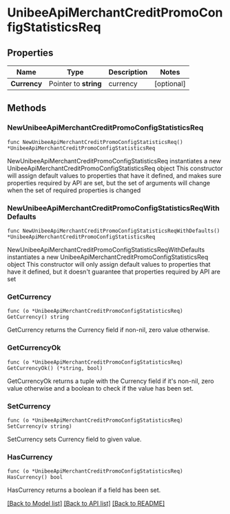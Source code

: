 # UnibeeApiMerchantCreditPromoConfigStatisticsReq

## Properties

Name | Type | Description | Notes
------------ | ------------- | ------------- | -------------
**Currency** | Pointer to **string** | currency | [optional] 

## Methods

### NewUnibeeApiMerchantCreditPromoConfigStatisticsReq

`func NewUnibeeApiMerchantCreditPromoConfigStatisticsReq() *UnibeeApiMerchantCreditPromoConfigStatisticsReq`

NewUnibeeApiMerchantCreditPromoConfigStatisticsReq instantiates a new UnibeeApiMerchantCreditPromoConfigStatisticsReq object
This constructor will assign default values to properties that have it defined,
and makes sure properties required by API are set, but the set of arguments
will change when the set of required properties is changed

### NewUnibeeApiMerchantCreditPromoConfigStatisticsReqWithDefaults

`func NewUnibeeApiMerchantCreditPromoConfigStatisticsReqWithDefaults() *UnibeeApiMerchantCreditPromoConfigStatisticsReq`

NewUnibeeApiMerchantCreditPromoConfigStatisticsReqWithDefaults instantiates a new UnibeeApiMerchantCreditPromoConfigStatisticsReq object
This constructor will only assign default values to properties that have it defined,
but it doesn't guarantee that properties required by API are set

### GetCurrency

`func (o *UnibeeApiMerchantCreditPromoConfigStatisticsReq) GetCurrency() string`

GetCurrency returns the Currency field if non-nil, zero value otherwise.

### GetCurrencyOk

`func (o *UnibeeApiMerchantCreditPromoConfigStatisticsReq) GetCurrencyOk() (*string, bool)`

GetCurrencyOk returns a tuple with the Currency field if it's non-nil, zero value otherwise
and a boolean to check if the value has been set.

### SetCurrency

`func (o *UnibeeApiMerchantCreditPromoConfigStatisticsReq) SetCurrency(v string)`

SetCurrency sets Currency field to given value.

### HasCurrency

`func (o *UnibeeApiMerchantCreditPromoConfigStatisticsReq) HasCurrency() bool`

HasCurrency returns a boolean if a field has been set.


[[Back to Model list]](../README.md#documentation-for-models) [[Back to API list]](../README.md#documentation-for-api-endpoints) [[Back to README]](../README.md)


